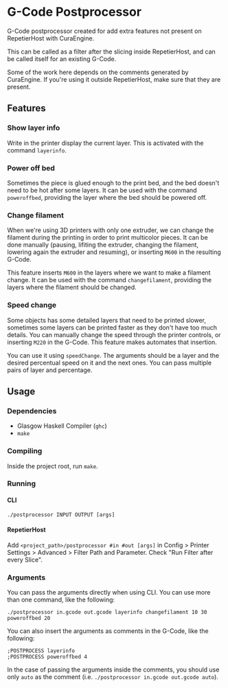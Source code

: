 # G-Code Postprocessor

G-Code postprocessor created for add extra features not present on RepetierHost
with CuraEngine.

This can be called as a filter after the slicing inside RepetierHost, and can be
called itself for an existing G-Code.

Some of the work here depends on the comments generated by CuraEngine. If you're
using it outside RepetierHost, make sure that they are present.

## Features

### Show layer info
Write in the printer display the current layer. This is activated with the
command `layerinfo`.

### Power off bed
Sometimes the piece is glued enough to the print bed, and the bed doesn't need
to be hot after some layers. It can be used with the command `poweroffbed`,
providing the layer where the bed should be powered off.

### Change filament
When we're using 3D printers with only one extruder, we can change the filament
during the printing in order to print multicolor pieces. It can be done manually
(pausing, lifiting the extruder, changing the filament, lowering again the
extruder and resuming), or inserting `M600` in the resulting G-Code.

This feature inserts `M600` in the layers where we want to make a filament
change. It can be used with the command `changefilament`, providing the layers
where the filament should be changed.

### Speed change
Some objects has some detailed layers that need to be printed slower, sometimes
some layers can be printed faster as they don't have too much details. You can
manually change the speed through the printer controls, or inserting `M220` in
the G-Code. This feature makes automates that insertion.

You can use it using `speedChange`. The arguments should be a layer and the
desired percentual speed on it and the next ones. You can pass multiple pairs of
layer and percentage.

## Usage

### Dependencies

- Glasgow Haskell Compiler (`ghc`)
- `make`

### Compiling

Inside the project root, run `make`.

### Running

#### CLI
`./postprocessor INPUT OUTPUT [args]`

#### RepetierHost
Add `<project_path>/postprocessor #in #out [args]` in Config > Printer Settings >
Advanced > Filter Path and Parameter. Check "Run Filter after every Slice".

### Arguments

You can pass the arguments directly when using CLI. You can use more than one
command, like the following:

`./postprocessor in.gcode out.gcode layerinfo changefilament 10 30 poweroffbed
20`

You can also insert the arguments as comments in the G-Code, like the
following:

~~~gcode
;POSTPROCESS layerinfo
;POSTPROCESS poweroffbed 4
~~~

In the case of passing the arguments inside the comments, you should use only
`auto` as the comment (i.e. `./postprocessor in.gcode out.gcode auto`).
